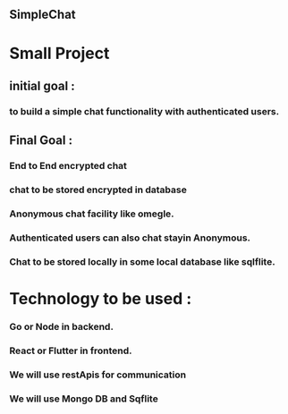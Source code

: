 ## SimpleChat 

#  Small Project 

## initial goal : 
### to build a simple chat functionality with authenticated users. 


## Final Goal : 
### End to End encrypted chat 
### chat to be stored encrypted in database 
### Anonymous chat facility like omegle. 
### Authenticated users can also chat stayin Anonymous. 
### Chat to be stored locally in some local database like sqlflite. 



# Technology to be used : 
### Go or Node in backend. 
### React or Flutter in frontend. 
### We will use restApis for communication
### We will use Mongo DB and Sqflite 
